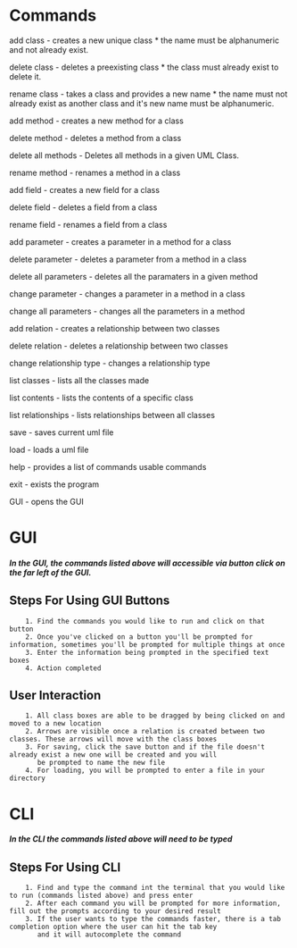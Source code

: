 # Commands


add class - creates a new unique class * the name must be alphanumeric and not already exist.

delete class - deletes a preexisting class * the class must already exist to delete it.

rename class - takes a class and provides a new name * the name must not already exist as another class and it's new name must be alphanumeric.

add method - creates a new method for a class

delete method - deletes a method from a class

delete all methods - Deletes all methods in a given UML Class.

rename method - renames a method in a class

add field - creates a new field for a class

delete field - deletes a field from a class

rename field - renames a field from a class

add parameter - creates a parameter in a method for a class

delete parameter - deletes a parameter from a method in a class

delete all parameters - deletes all the paramaters in a given method

change parameter - changes a parameter in a method in a class

change all parameters - changes all the parameters in a method

add relation - creates a relationship between two classes

delete relation - deletes a relationship between two classes

change relationship type - changes a relationship type

list classes - lists all the classes made

list contents - lists the contents of a specific class

list relationships - lists relationships between all classes

save - saves current uml file

load - loads a uml file

help - provides a list of commands usable commands

exit - exists the program

GUI - opens the GUI

# GUI

##### In the GUI, the commands listed above will accessible via button click on the far left of the GUI.
            
## Steps For Using GUI Buttons

        1. Find the commands you would like to run and click on that button
        2. Once you've clicked on a button you'll be prompted for information, sometimes you'll be prompted for multiple things at once
        3. Enter the information being prompted in the specified text boxes
        4. Action completed
    
## User Interaction

        1. All class boxes are able to be dragged by being clicked on and moved to a new location
        2. Arrows are visible once a relation is created between two classes. These arrows will move with the class boxes
        3. For saving, click the save button and if the file doesn't already exist a new one will be created and you will
           be prompted to name the new file
        4. For loading, you will be prompted to enter a file in your directory

# CLI
##### In the CLI the commands listed above will need to be typed

## Steps For Using CLI

        1. Find and type the command int the terminal that you would like to run (commands listed above) and press enter
        2. After each command you will be prompted for more information, fill out the prompts according to your desired result
        3. If the user wants to type the commands faster, there is a tab completion option where the user can hit the tab key
           and it will autocomplete the command
            
